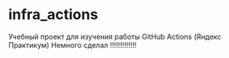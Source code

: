 # infra_actions
Учебный проект для изучения работы GitHub Actions (Яндекс Практикум)
Немного сделал !!!!!!!!!!!!!